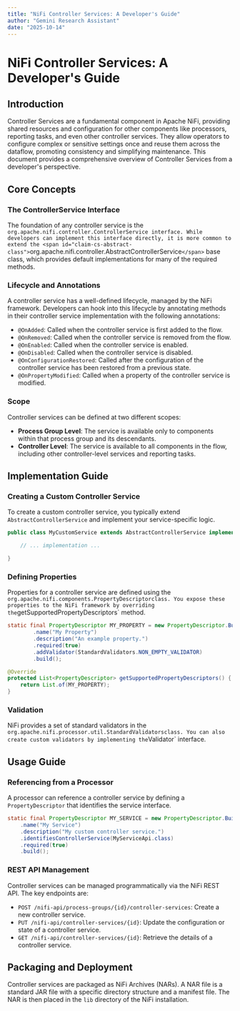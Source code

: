 ```yaml
---
title: "NiFi Controller Services: A Developer's Guide"
author: "Gemini Research Assistant"
date: "2025-10-14"
---
```


# NiFi Controller Services: A Developer's Guide

## Introduction

Controller Services are a fundamental component in Apache NiFi, providing shared resources and configuration for other components like processors, reporting tasks, and even other controller services. <span id="claim-cs-purpose">They allow operators to configure complex or sensitive settings once and reuse them across the dataflow, promoting consistency and simplifying maintenance.</span> This document provides a comprehensive overview of Controller Services from a developer's perspective.

## Core Concepts

### The ControllerService Interface

The foundation of any controller service is the <span id="claim-cs-interface">`org.apache.nifi.controller.ControllerService`</span>` interface. While developers can implement this interface directly, it is more common to extend the <span id="claim-cs-abstract-class">`org.apache.nifi.controller.AbstractControllerService`</span>` base class, which provides default implementations for many of the required methods.

### Lifecycle and Annotations

A controller service has a well-defined lifecycle, managed by the NiFi framework. Developers can hook into this lifecycle by annotating methods in their controller service implementation with the following annotations:

-   `@OnAdded`: Called when the controller service is first added to the flow.
-   `@OnRemoved`: Called when the controller service is removed from the flow.
-   `@OnEnabled`: Called when the controller service is enabled.
-   `@OnDisabled`: Called when the controller service is disabled.
-   `@OnConfigurationRestored`: Called after the configuration of the controller service has been restored from a previous state.
-   `@OnPropertyModified`: Called when a property of the controller service is modified.

### Scope

Controller services can be defined at two different scopes:

-   **Process Group Level**: The service is available only to components within that process group and its descendants.
-   **Controller Level**: The service is available to all components in the flow, including other controller-level services and reporting tasks.

## Implementation Guide

### Creating a Custom Controller Service

To create a custom controller service, you typically extend `AbstractControllerService` and implement your service-specific logic.

```java
public class MyCustomService extends AbstractControllerService implements MyServiceApi {

    // ... implementation ...

}
```

### Defining Properties

Properties for a controller service are defined using the <span id="claim-cs-property-descriptor">`org.apache.nifi.components.PropertyDescriptor`</span>` class. You expose these properties to the NiFi framework by overriding the `getSupportedPropertyDescriptors` method.

```java
static final PropertyDescriptor MY_PROPERTY = new PropertyDescriptor.Builder()
        .name("My Property")
        .description("An example property.")
        .required(true)
        .addValidator(StandardValidators.NON_EMPTY_VALIDATOR)
        .build();

@Override
protected List<PropertyDescriptor> getSupportedPropertyDescriptors() {
    return List.of(MY_PROPERTY);
}
```

### Validation

NiFi provides a set of standard validators in the <span id="claim-cs-validators">`org.apache.nifi.processor.util.StandardValidators`</span>` class. You can also create custom validators by implementing the `Validator` interface.

## Usage Guide

### Referencing from a Processor

A processor can reference a controller service by defining a `PropertyDescriptor` that identifies the service interface.

```java
static final PropertyDescriptor MY_SERVICE = new PropertyDescriptor.Builder()
    .name("My Service")
    .description("My custom controller service.")
    .identifiesControllerService(MyServiceApi.class)
    .required(true)
    .build();
```

### REST API Management

Controller services can be managed programmatically via the NiFi REST API. The key endpoints are:

-   `POST /nifi-api/process-groups/{id}/controller-services`: Create a new controller service.
-   `PUT /nifi-api/controller-services/{id}`: Update the configuration or state of a controller service.
-   `GET /nifi-api/controller-services/{id}`: Retrieve the details of a controller service.

## Packaging and Deployment

Controller services are packaged as NiFi Archives (NARs). A NAR file is a standard JAR file with a specific directory structure and a manifest file. The NAR is then placed in the `lib` directory of the NiFi installation.
